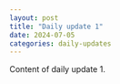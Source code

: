 ```yaml
---
layout: post
title: "Daily update 1"
date: 2024-07-05
categories: daily-updates
---
```


Content of daily update 1.